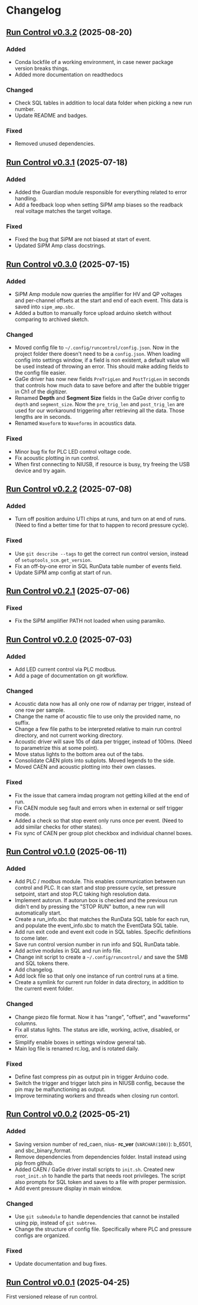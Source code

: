 # Changelog

## [Run Control v0.3.2](https://github.com/SBC-Collaboration/SBC-RunControl/releases/tag/v0.3.2) (2025-08-20)
### Added
- Conda lockfile of a working environment, in case newer package version breaks things.
- Added more documentation on readthedocs
### Changed
- Check SQL tables in addition to local data folder when picking a new run number.
- Update README and badges.
### Fixed
- Removed unused dependencies.

## [Run Control v0.3.1](https://github.com/SBC-Collaboration/SBC-RunControl/releases/tag/v0.3.1) (2025-07-18)
### Added
- Added the Guardian module responsible for everything related to error handling.
- Add a feedback loop when setting SiPM amp biases so the readback real voltage matches the target voltage.
### Fixed
- Fixed the bug that SiPM are not biased at start of event.
- Updated SiPM Amp class docstrings.

## [Run Control v0.3.0](https://github.com/SBC-Collaboration/SBC-RunControl/releases/tag/v0.3.0) (2025-07-15)
### Added
- SiPM Amp module now queries the amplifier for HV and QP voltages and per-channel offsets at the start and end of each event. This data is saved into `sipm_amp.sbc`. 
- Added a button to manually force upload arduino sketch without comparing to archived sketch. 
### Changed
- Moved config file to `~/.config/runcontrol/config.json`. Now in the project folder there doesn't need to be a `config.json`. When loading config into settings window, if a field is non existent, a default value will be used instead of throwing an error. This should make adding fields to the config file easier.
- GaGe driver has now new fields `PreTrigLen` and `PostTrigLen` in seconds that controls how much data to save before and after the bubble trigger in Ch1 of the digitizer.
- Renamed **Depth** and **Segment Size** fields in the GaGe driver config to `depth` and `segment_size`. Now the `pre_trig_len` and `post_trig_len` are used for our workaround triggering after retrieving all the data. Those lengths are in seconds.
- Renamed `Waveform` to `Waveforms` in acoustics data.
### Fixed
- Minor bug fix for PLC LED control voltage code.
- Fix acoustic plotting in run control.
- When first connecting to NIUSB, if resource is busy, try freeing the USB device and try again.

## [Run Control v0.2.2](https://github.com/SBC-Collaboration/SBC-RunControl/releases/tag/v0.2.2) (2025-07-08)
### Added
- Turn off position arduino UTI chips at runs, and turn on at end of runs. (Need to find a better time for that to happen to record pressure cycle).
### Fixed
- Use `git describe --tags` to get the correct run control version, instead of `setuptools_scm.get_version`.
- Fix an off-by-one error in SQL RunData table number of events field.
- Update SiPM amp config at start of run.

## [Run Control v0.2.1](https://github.com/SBC-Collaboration/SBC-RunControl/releases/tag/v0.2.1) (2025-07-06)
### Fixed
- Fix the SiPM amplifier PATH not loaded when using paramiko.

## [Run Control v0.2.0](https://github.com/SBC-Collaboration/SBC-RunControl/releases/tag/v0.2.0) (2025-07-03)
### Added
- Add LED current control via PLC modbus.
- Add a page of documentation on git workflow.
### Changed
- Acoustic data now has all only one row of ndarray per trigger, instead of one row per sample.
- Change the name of acoustic file to use only the provided name, no suffix.
- Change a few file paths to be interpreted relative to main run control directory, and not current working directory.
- Acoustic driver will save 10s of data per trigger, instead of 100ms. (Need to parametrize this at some point).
- Move status lights to the bottom area out of the tabs.
- Consolidate CAEN plots into subplots. Moved legends to the side.
- Moved CAEN and acoustic plotting into their own classes.
### Fixed
- Fix the issue that camera imdaq program not getting killed at the end of run.
- Fix CAEN module seg fault and errors when in external or self trigger mode.
- Added a check so that stop event only runs once per event. (Need to add similar checks for other states).
- Fix sync of CAEN per group plot checkbox and individual channel boxes.

## [Run Control v0.1.0](https://github.com/SBC-Collaboration/SBC-RunControl/releases/tag/v0.1.0) (2025-06-11)
### Added
- Add PLC / modbus module. This enables communication between run control and PLC. It can start and stop pressure cycle, set pressure setpoint, start and stop PLC taking high resolution data.
- Implement autorun. If autorun box is checked and the previous run didn't end by pressing the "STOP RUN" button, a new run will automatically start. 
- Create a run_info.sbc that matches the RunData SQL table for each run, and populate the event_info.sbc to match the EventData SQL table.
- Add run exit code and event exit code in SQL tables. Specific definitions to come later.
- Save run control version number in run info and SQL RunData table.
- Add active modules in SQL and run info file.
- Change init script to create a `~/.config/runcontrol/` and save the SMB and SQL tokens there. 
- Add changelog.
- Add lock file so that only one instance of run control runs at a time.
- Create a symlink for current run folder in data directory, in addition to the current event folder.
### Changed
- Change piezo file format. Now it has "range", "offset", and "waveforms" columns.
- Fix all status lights. The status are idle, working, active, disabled, or error.
- Simplify enable boxes in settings window general tab.
- Main log file is renamed rc.log, and is rotated daily.
### Fixed
- Define fast compress pin as output pin in trigger Arduino code.
- Switch the trigger and trigger latch pins in NIUSB config, because the pin may be malfunctioning as output.
- Improve terminating workers and threads when closing run contorl.

## [Run Control v0.0.2](https://github.com/SBC-Collaboration/SBC-RunControl/releases/tag/v0.0.2) (2025-05-21)
### Added
- Saving version number of red_caen, nius- **rc_ver** (`VARCHAR(100)`): b_6501, and sbc_binary_format.
- Remove dependencies from dependencies folder. Install instead using pip from github.
- Added CAEN / GaGe driver install scripts to `init.sh`. Created new `root_init.sh` to handle the parts that needs root privileges. The script also prompts for SQL token and saves to a file with proper permission.
- Add event pressure display in main window.
### Changed
- Use `git submodule` to handle dependencies that cannot be installed using pip, instead of `git subtree`.
- Change the structure of config file. Specifically where PLC and pressure configs are organized.
### Fixed
- Update documentation and bug fixes.

## [Run Control v0.0.1](https://github.com/SBC-Collaboration/SBC-RunControl/releases/tag/v0.0.1) (2025-04-25)
First versioned release of run control.

